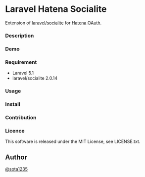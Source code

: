 Laravel Hatena Socialite
====

Extension of [laravel/socialite](https://github.com/laravel/socialite) for [Hatena OAuth](http://developer.hatena.ne.jp/ja/documents/auth/apis/oauth).

### Description

### Demo

### Requirement

- Laravel 5.1
- laravel/socialite 2.0.14

### Usage

### Install

### Contribution

### Licence

This software is released under the MIT License, see LICENSE.txt.

## Author

[@sota1235](https://github.com/sota1235)

